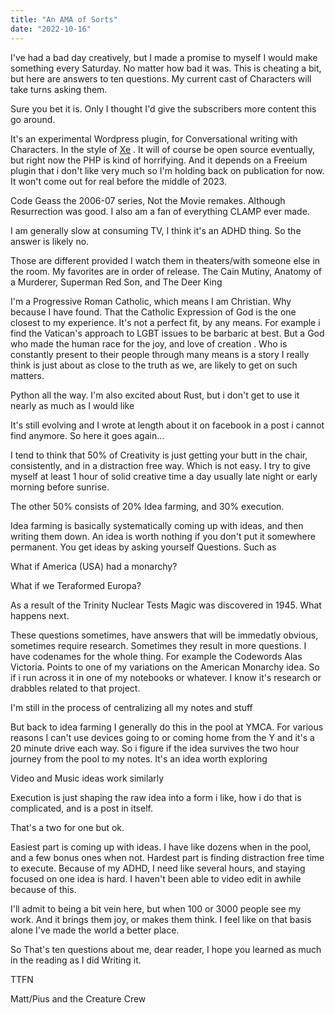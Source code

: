```yaml
---
title: "An AMA of Sorts"
date: "2022-10-16"
---
```


I've had a bad day creatively, but I made a promise to myself I would make something every Saturday. No matter how bad it was. This is cheating a bit, but here are answers to ten questions. My current cast of Characters will take turns asking them.

Sure you bet it is. Only I thought I'd give the subscribers more content this go around.

It's an experimental Wordpress plugin, for Conversational writing with Characters. In the style of [Xe](https://xeiaso.net/blog/) . It will of course be open source eventually, but right now the PHP is kind of horrifying. And it depends on a Freeium plugin that i don't like very much so I'm holding back on publication for now. It won't come out for real before the middle of 2023.

Code Geass the 2006-07 series, Not the Movie remakes. Although Resurrection was good. I also am a fan of everything CLAMP ever made.

I am generally slow at consuming TV, I think it's an ADHD thing. So the answer is likely no.

Those are different provided I watch them in theaters/with someone else in the room. My favorites are in order of release. The Cain Mutiny, Anatomy of a Murderer, Superman Red Son, and The Deer King

I'm a Progressive Roman Catholic, which means I am Christian. Why because I have found. That the Catholic Expression of God is the one closest to my experience. It's not a perfect fit, by any means. For example i find the Vatican's approach to LGBT issues to be barbaric at best. But a God who made the human race for the joy, and love of creation . Who is constantly present to their people through many means is a story I really think is just about as close to the truth as we, are likely to get on such matters.

Python all the way. I'm also excited about Rust, but i don't get to use it nearly as much as I would like

It's still evolving and I wrote at length about it on facebook in a post i cannot find anymore. So here it goes again...

I tend to think that 50% of Creativity is just getting your butt in the chair, consistently, and in a distraction free way. Which is not easy. I try to give myself at least 1 hour of solid creative time a day usually late night or early morning before sunrise.

The other 50% consists of 20% Idea farming, and 30% execution.

Idea farming is basically systematically coming up with ideas, and then writing them down. An idea is worth nothing if you don't put it somewhere permanent. You get ideas by asking yourself Questions. Such as

What if America (USA) had a monarchy?

What if we Teraformed Europa?

As a result of the Trinity Nuclear Tests Magic was discovered in 1945. What happens next.

These questions sometimes, have answers that will be immedatly obvious, sometimes require research. Sometimes they result in more questions. I have codenames for the whole thing. For example the Codewords Alas Victoria. Points to one of my variations on the American Monarchy idea. So if i run across it in one of my notebooks or whatever. I know it's research or drabbles related to that project.

I'm still in the process of centralizing all my notes and stuff

But back to idea farming I generally do this in the pool at YMCA. For various reasons I can't use devices going to or coming home from the Y and it's a 20 minute drive each way. So i figure if the idea survives the two hour journey from the pool to my notes. It's an idea worth exploring

Video and Music ideas work similarly

Execution is just shaping the raw idea into a form i like, how i do that is complicated, and is a post in itself.

That's a two for one but ok.

Easiest part is coming up with ideas. I have like dozens when in the pool, and a few bonus ones when not. Hardest part is finding distraction free time to execute. Because of my ADHD, I need like several hours, and staying focused on one idea is hard. I haven't been able to video edit in awhile because of this.

I'll admit to being a bit vein here, but when 100 or 3000 people see my work. And it brings them joy, or makes them think. I feel like on that basis alone I've made the world a better place.

So That's ten questions about me, dear reader, I hope you learned as much in the reading as I did Writing it.

TTFN

Matt/Pius and the Creature Crew
